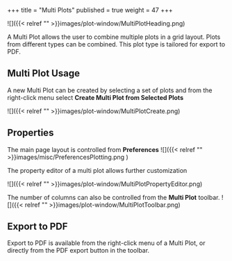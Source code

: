 +++
title = "Multi Plots"
published = true
weight = 47
+++

![]({{< relref "" >}}images/plot-window/MultiPlotHeading.png)

A Multi Plot allows the user to combine multiple plots in a grid layout. Plots from different types can be combined. This plot type is tailored for export to PDF.

## Multi Plot Usage

A new Multi Plot can be created by selecting a set of plots and from the right-click menu select **Create Multi Plot from Selected Plots** 

![]({{< relref "" >}}images/plot-window/MultiPlotCreate.png)

## Properties

The main page layout is controlled from **Preferences**
![]({{< relref "" >}}images/misc/PreferencesPlotting.png )

The property editor of a multi plot allows further customization  

![]({{< relref "" >}}images/plot-window/MultiPlotPropertyEditor.png)

The number of columns can also be controlled from the **Multi Plot** toolbar.
![]({{< relref "" >}}images/plot-window/MultiPlotToolbar.png)

## Export to PDF

Export to PDF is available from the right-click menu of a Multi Plot, or directly from the PDF export button in the toolbar.
